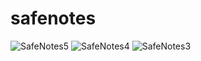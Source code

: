 # safenotes
 
![SafeNotes5](https://user-images.githubusercontent.com/92793893/177151782-dda69a57-e096-400d-a118-f942cf197184.PNG)
![SafeNotes4](https://user-images.githubusercontent.com/92793893/177152061-d9238530-040b-4490-81ea-4615b9de44ac.PNG)
![SafeNotes3](https://user-images.githubusercontent.com/92793893/177152097-322bf9e7-60d3-4eea-a2ae-b342d1ee5f3a.PNG)
